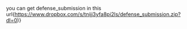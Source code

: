 you can get defense_submission in this url{https://www.dropbox.com/s/tnijj3yfa8pi2ls/defense_submission.zip?dl=0)}
